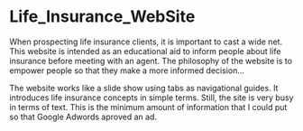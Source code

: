 # Life_Insurance_WebSite
When prospecting life insurance clients, it is important to cast a wide net.
This website is intended as an educational aid to inform people about life
insurance before meeting with an agent. The philosophy of the website is to
empower people so that they make a more informed decision...

The website works like a slide show using tabs as navigational guides.
It introduces life insurance concepts in simple terms. Still, the site
is very busy in terms of text. This is the minimum amount of information
that I could put so that Google Adwords aproved an ad.

